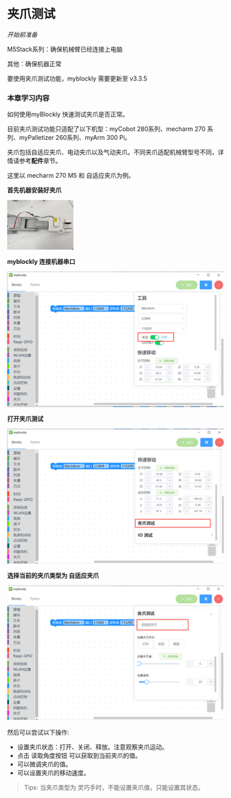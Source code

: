 # 夹爪测试

<i>开始前准备</i>

M5Stack系列：确保机械臂已经连接上电脑

其他：确保机器正常

要使用夹爪测试功能，myblockly 需要更新至 v3.3.5



### 本章学习内容

如何使用myBlockly 快速测试夹爪是否正常。

目前夹爪测试功能只适配了以下机型：myCobot 280系列、mecharm 270 系列、myPalletizer 260系列、myArm 300 Pi。

夹爪包括自适应夹爪、电动夹爪以及气动夹爪。不同夹爪适配机械臂型号不同，详情请参考**配件**章节。

这里以 mecharm 270 M5 和 自适应夹爪为例。



**首先机器安装好夹爪**

<img src="../../../../resources\3-FunctionsAndApplications\6.developmentGuide\myBlocklyAndUlFlow\myblocklyTutorials\jawtest/connect_gripper.jpg" style="zoom: 15%;" />

**myblockly 连接机器串口** 

<img src="../../../../resources\3-FunctionsAndApplications\6.developmentGuide\myBlocklyAndUlFlow\myblocklyTutorials\jawtest/connect.png" style="zoom: 80%;" />

**打开夹爪测试**

<img src="../../../../resources\3-FunctionsAndApplications\6.developmentGuide\myBlocklyAndUlFlow\myblocklyTutorials\jawtest/open_girpper_test.png" style="zoom: 80%;" />

**选择当前的夹爪类型为 自适应夹爪**

<img src="../../../../resources\3-FunctionsAndApplications\6.developmentGuide\myBlocklyAndUlFlow\myblocklyTutorials\jawtest/gripper_type.png" style="zoom: 80%;" />

然后可以尝试以下操作:

- 设置夹爪状态：打开、关闭、释放。注意观察夹爪运动。
- 点击 读取角度按钮 可以获取到当前夹爪的值。
- 可以微调夹爪的值。
- 可以设置夹爪的移动速度。



> Tips:  当夹爪类型为 灵巧手时，不能设置夹爪值，只能设置其状态。











